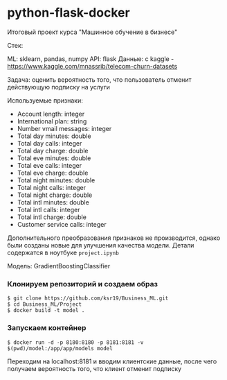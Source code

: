 # python-flask-docker
Итоговый проект курса "Машинное обучение в бизнесе"

Стек:

ML: sklearn, pandas, numpy
API: flask
Данные: с kaggle - https://www.kaggle.com/mnassrib/telecom-churn-datasets

Задача: оценить вероятность того, что пользователь отменит действующую подписку на услуги

Используемые признаки:

- Account length: integer
- International plan: string
- Number vmail messages: integer
- Total day minutes: double
- Total day calls: integer
- Total day charge: double
- Total eve minutes: double
- Total eve calls: integer
- Total eve charge: double
- Total night minutes: double
- Total night calls: integer
- Total night charge: double
- Total intl minutes: double
- Total intl calls: integer
- Total intl charge: double
- Customer service calls: integer 

Дополнительного преобразования признаков не производится, однако были созданы новые для улучшения качества модели. Детали содержатся в ноутбуке `project.ipynb`

Модель: GradientBoostingClassifier

### Клонируем репозиторий и создаем образ
```
$ git clone https://github.com/ksr19/Business_ML.git 
$ cd Business_ML/Project
$ docker build -t model . 
```

### Запускаем контейнер

```
$ docker run -d -p 8180:8180 -p 8181:8181 -v $(pwd)/model:/app/app/models model 
```

Переходим на localhost:8181 и вводим клиентские данные, после чего получаем вероятность того, что клиент отменит подписку
